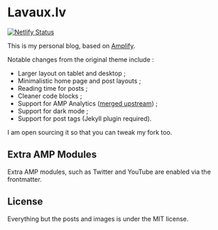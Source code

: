 # Lavaux.lv

[![Netlify Status](https://api.netlify.com/api/v1/badges/e1eab642-9398-476a-9297-9ebc172f13db/deploy-status)](https://app.netlify.com/sites/lavaux-lv/deploys)

This is my personal blog, based on [Amplify](https://github.com/ageitgey/amplify).

Notable changes from the original theme include :

- Larger layout on tablet and desktop ;
- Minimalistic home page and post layouts ;
- Reading time for posts ;
- Cleaner code blocks ;
- Support for AMP Analytics ([merged upstream](https://github.com/ageitgey/amplify/pull/20)) ;
- Support for dark mode ;
- Support for post tags (Jekyll plugin required).

I am open sourcing it so that you can tweak my fork too.

## Extra AMP Modules

Extra AMP modules, such as Twitter and YouTube are enabled via the frontmatter.

## License

Everything but the posts and images is under the MIT license.
